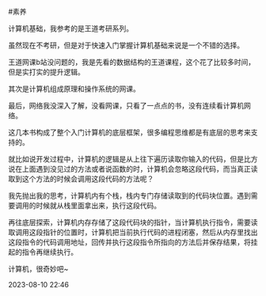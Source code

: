 #素养 

计算机基础，我参考的是王道考研系列。

虽然现在不考研，但是对于快速入门掌握计算机基础来说是一个不错的选择。

王道网课b站没问题的，我是先看的数据结构的王道课程，这个花了比较多时间，但是实打实的提升逻辑。

其次是计算机组成原理和操作系统的网课。

最后，网络我没深入了解，没看网课，只看了一点点的书，没有连续看计算机网络。

这几本书构成了整个入门计算机的底层框架，很多编程思维都是有底层的思考来支持的。

就比如说开发过程中，计算机的逻辑是从上往下遍历读取你输入的代码，但是比方说在上面遇到没见过的方法或者说函数的时，计算机会忽略这段代码，而当真正读取到这个方法的时候会调用这段代码的方法呢？

我先抛出我的思考，计算机内有个栈，栈内专门存储读取到的代码块位置。遇到需要调用的时候就从栈里面拿出来，执行这段代码。

再往底层探索，计算机内存存储了这段代码块的指针，当计算机执行指令，需要读取调用这段指针的位置时，计算机把当前执行代码的进程闭塞，然后从内存里找出这段指令的代码调用地址，回传并执行这段指令所指向的方法后并保存结果，将挂起的指令再继续执行。

计算机，很奇妙吧~

2023-08-10 22:46





